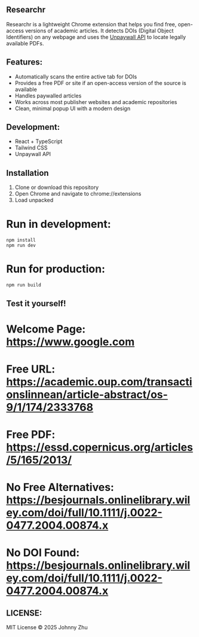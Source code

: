 ## Researchr

Researchr is a lightweight Chrome extension that helps you find free, open-access versions of academic articles. It detects DOIs (Digital Object Identifiers) on any webpage and uses the [Unpaywall API](https://unpaywall.org) to locate legally available PDFs.

## Features:

- Automatically scans the entire active tab for DOIs
- Provides a free PDF or site if an open-access version of the source is available
- Handles paywalled articles
- Works across most publisher websites and academic repositories
- Clean, minimal popup UI with a modern design

## Development:

- React + TypeScript
- Tailwind CSS
- Unpaywall API

## Installation

1. Clone or download this repository
2. Open Chrome and navigate to chrome://extensions
3. Load unpacked

# Run in development:

    npm install
    npm run dev

# Run for production:

    npm run build

## Test it yourself!

# Welcome Page: https://www.google.com

# Free URL: https://academic.oup.com/transactionslinnean/article-abstract/os-9/1/174/2333768

# Free PDF: https://essd.copernicus.org/articles/5/165/2013/

# No Free Alternatives: https://besjournals.onlinelibrary.wiley.com/doi/full/10.1111/j.0022-0477.2004.00874.x

# No DOI Found: https://besjournals.onlinelibrary.wiley.com/doi/full/10.1111/j.0022-0477.2004.00874.x

## LICENSE:

MIT License © 2025 Johnny Zhu
